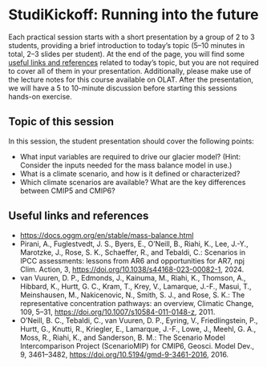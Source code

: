 # StudiKickoff: Running into the future

Each practical session starts with a short presentation by a group of 2 to 3 students, providing a brief introduction to today’s topic (5–10 minutes in total, 2–3 slides per student). At the end of the page, you will find some [useful links and references](#useful-links-and-references) related to today’s topic, but you are not required to cover all of them in your presentation. Additionally, please make use of the lecture notes for this course available on OLAT. After the presentation, we will have a 5 to 10-minute discussion before starting this sessions hands-on exercise.

## Topic of this session

In this session, the student presentation should cover the following points:
- What input variables are required to drive our glacier model? (Hint: Consider the inputs needed for the mass balance model in use.)
- What is a climate scenario, and how is it defined or characterized?
- Which climate scenarios are available? What are the key differences between CMIP5 and CMIP6?

## Useful links and references

- https://docs.oggm.org/en/stable/mass-balance.html
- Pirani, A., Fuglestvedt, J. S., Byers, E., O’Neill, B., Riahi, K., Lee, J.-Y., Marotzke, J., Rose, S. K., Schaeffer, R., and Tebaldi, C.: Scenarios in IPCC assessments: lessons from AR6 and opportunities for AR7, npj Clim. Action, 3, https://doi.org/10.1038/s44168-023-00082-1, 2024.
- van Vuuren, D. P., Edmonds, J., Kainuma, M., Riahi, K., Thomson, A., Hibbard, K., Hurtt, G. C., Kram, T., Krey, V., Lamarque, J.-F., Masui, T., Meinshausen, M., Nakicenovic, N., Smith, S. J., and Rose, S. K.: The representative concentration pathways: an overview, Climatic Change, 109, 5–31, https://doi.org/10.1007/s10584-011-0148-z, 2011.
- O’Neill, B. C., Tebaldi, C., van Vuuren, D. P., Eyring, V., Friedlingstein, P., Hurtt, G., Knutti, R., Kriegler, E., Lamarque, J.-F., Lowe, J., Meehl, G. A., Moss, R., Riahi, K., and Sanderson, B. M.: The Scenario Model Intercomparison Project (ScenarioMIP) for CMIP6, Geosci. Model Dev., 9, 3461–3482, https://doi.org/10.5194/gmd-9-3461-2016, 2016.
